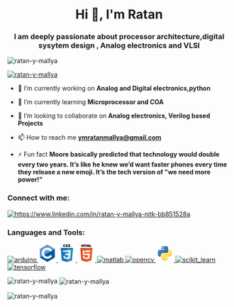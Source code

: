 <h1 align="center">Hi 👋, I'm Ratan</h1>
<h3 align="center">I am deeply passionate about processor architecture,digital sysytem design , Analog electronics and VLSI</h3>

<p align="left"> <img src="https://komarev.com/ghpvc/?username=ratan-y-mallya&label=Profile%20views&color=0e75b6&style=flat" alt="ratan-y-mallya" /> </p>

<p align="left"> <a href="https://github.com/ryo-ma/github-profile-trophy"><img src="https://github-profile-trophy.vercel.app/?username=ratan-y-mallya" alt="ratan-y-mallya" /></a> </p>

- 🔭 I’m currently working on **Analog and Digital electronics,python**

- 🌱 I’m currently learning **Microprocessor and COA**

- 👯 I’m looking to collaborate on **Analog electronics, Verilog based Projects**

- 📫 How to reach me **ymratanmallya@gmail.com**

- ⚡ Fun fact **Moore basically predicted that technology would double every two years. It’s like he knew we’d want faster phones every time they release a new emoji. It’s the tech version of "we need more power!"**

<h3 align="left">Connect with me:</h3>
<p align="left">
<a href="[https://linkedin.com/in/https://www.linkedin.com/in/ratan-y-mallya-nitk-bb851528a](https://www.linkedin.com/in/ratan-y-mallya-nitk-bb851528a?lipi=urn%3Ali%3Apage%3Ad_flagship3_profile_view_base_contact_details%3BoyAxdfJZRXSyCGHNQk9OfQ%3D%3D)" target="blank"><img align="center" src="https://raw.githubusercontent.com/rahuldkjain/github-profile-readme-generator/master/src/images/icons/Social/linked-in-alt.svg" alt="https://www.linkedin.com/in/ratan-y-mallya-nitk-bb851528a" height="30" width="40" /></a>
</p>

<h3 align="left">Languages and Tools:</h3>
<p align="left"> <a href="https://www.arduino.cc/" target="_blank" rel="noreferrer"> <img src="https://cdn.worldvectorlogo.com/logos/arduino-1.svg" alt="arduino" width="40" height="40"/> </a> <a href="https://www.cprogramming.com/" target="_blank" rel="noreferrer"> <img src="https://raw.githubusercontent.com/devicons/devicon/master/icons/c/c-original.svg" alt="c" width="40" height="40"/> </a> <a href="https://www.w3schools.com/css/" target="_blank" rel="noreferrer"> <img src="https://raw.githubusercontent.com/devicons/devicon/master/icons/css3/css3-original-wordmark.svg" alt="css3" width="40" height="40"/> </a> <a href="https://www.w3.org/html/" target="_blank" rel="noreferrer"> <img src="https://raw.githubusercontent.com/devicons/devicon/master/icons/html5/html5-original-wordmark.svg" alt="html5" width="40" height="40"/> </a> <a href="https://www.mathworks.com/" target="_blank" rel="noreferrer"> <img src="https://upload.wikimedia.org/wikipedia/commons/2/21/Matlab_Logo.png" alt="matlab" width="40" height="40"/> </a> <a href="https://opencv.org/" target="_blank" rel="noreferrer"> <img src="https://www.vectorlogo.zone/logos/opencv/opencv-icon.svg" alt="opencv" width="40" height="40"/> </a> <a href="https://www.python.org" target="_blank" rel="noreferrer"> <img src="https://raw.githubusercontent.com/devicons/devicon/master/icons/python/python-original.svg" alt="python" width="40" height="40"/> </a> <a href="https://scikit-learn.org/" target="_blank" rel="noreferrer"> <img src="https://upload.wikimedia.org/wikipedia/commons/0/05/Scikit_learn_logo_small.svg" alt="scikit_learn" width="40" height="40"/> </a> <a href="https://www.tensorflow.org" target="_blank" rel="noreferrer"> <img src="https://www.vectorlogo.zone/logos/tensorflow/tensorflow-icon.svg" alt="tensorflow" width="40" height="40"/> </a> </p>

<p><img align="left" src="https://github-readme-stats.vercel.app/api/top-langs?username=ratan-y-mallya&show_icons=true&locale=en&layout=compact" alt="ratan-y-mallya" /></p>

<p>&nbsp;<img align="center" src="https://github-readme-stats.vercel.app/api?username=ratan-y-mallya&show_icons=true&locale=en" alt="ratan-y-mallya" /></p>

<p><img align="center" src="https://github-readme-streak-stats.herokuapp.com/?user=ratan-y-mallya&" alt="ratan-y-mallya" /></p>
